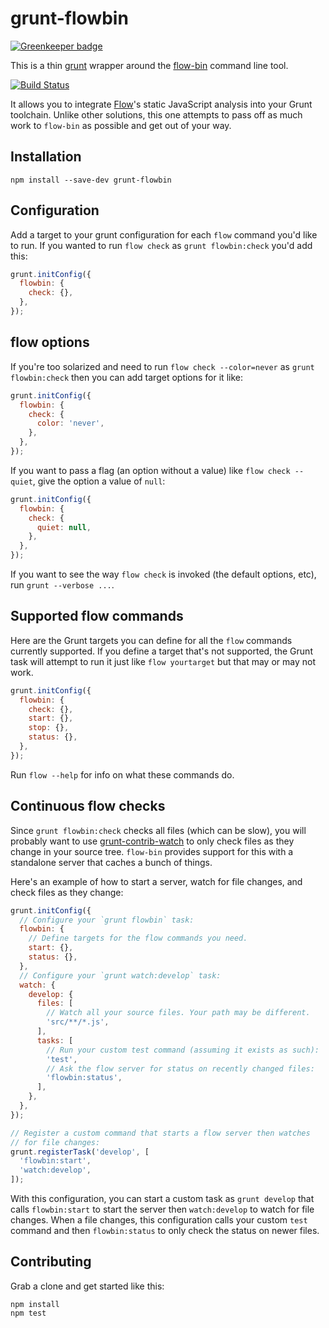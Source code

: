 # grunt-flowbin

[![Greenkeeper badge](https://badges.greenkeeper.io/kumar303/grunt-flowbin.svg)](https://greenkeeper.io/)

This is a thin [grunt](http://gruntjs.com/) wrapper around the
[flow-bin](https://github.com/flowtype/flow-bin/) command line tool.

[![Build Status](https://travis-ci.org/kumar303/grunt-flowbin.svg?branch=master)](https://travis-ci.org/kumar303/grunt-flowbin)

It allows you to integrate [Flow](http://flowtype.org/)'s
static JavaScript analysis into your Grunt toolchain.
Unlike other solutions, this one attempts to pass off as much work
to `flow-bin` as possible and get out of your way.

## Installation

    npm install --save-dev grunt-flowbin

## Configuration

Add a target to your grunt configuration for each `flow` command you'd
like to run. If you wanted to run `flow check` as `grunt flowbin:check`
you'd add this:

````javascript
grunt.initConfig({
  flowbin: {
    check: {},
  },
});
````

## flow options

If you're too solarized and need to run `flow check --color=never`
as `grunt flowbin:check` then you can add target options for it like:

````javascript
grunt.initConfig({
  flowbin: {
    check: {
      color: 'never',
    },
  },
});
````

If you want to pass a flag (an option without a value) like `flow check --quiet`,
give the option a value of `null`:

````javascript
grunt.initConfig({
  flowbin: {
    check: {
      quiet: null,
    },
  },
});
````

If you want to see the way `flow check` is invoked (the default options, etc),
run `grunt --verbose ...`.

## Supported flow commands

Here are the Grunt targets you can define for all the `flow` commands currently
supported. If you define a target that's not supported, the Grunt task will
attempt to run it just like `flow yourtarget` but that may or may not work.

````javascript
grunt.initConfig({
  flowbin: {
    check: {},
    start: {},
    stop: {},
    status: {},
  },
});
````

Run `flow --help` for info on what these commands do.

## Continuous flow checks

Since `grunt flowbin:check` checks all files (which can be slow), you
will probably want to use
[grunt-contrib-watch](https://github.com/gruntjs/grunt-contrib-watch)
to only check files as they change in your source tree.
`flow-bin` provides support for this with a standalone server that
caches a bunch of things.

Here's an example of how to start a server, watch for file changes, and
check files as they change:

````javascript
grunt.initConfig({
  // Configure your `grunt flowbin` task:
  flowbin: {
    // Define targets for the flow commands you need.
    start: {},
    status: {},
  },
  // Configure your `grunt watch:develop` task:
  watch: {
    develop: {
      files: [
        // Watch all your source files. Your path may be different.
        'src/**/*.js',
      ],
      tasks: [
        // Run your custom test command (assuming it exists as such):
        'test',
        // Ask the flow server for status on recently changed files:
        'flowbin:status',
      ],
    },
  },
});

// Register a custom command that starts a flow server then watches
// for file changes:
grunt.registerTask('develop', [
  'flowbin:start',
  'watch:develop',
]);
````

With this configuration, you can start a custom task as `grunt develop`
that calls `flowbin:start` to start the server then `watch:develop` to
watch for file changes. When a file changes, this configuration calls
your custom `test` command and then `flowbin:status` to only check the
status on newer files.

## Contributing

Grab a clone and get started like this:

    npm install
    npm test
